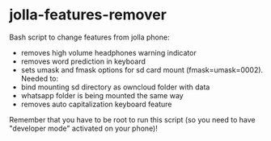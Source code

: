 # jolla-features-remover
Bash script to change features from jolla phone:
- removes high volume headphones warning indicator 
- removes word prediction in keyboard
- sets umask and fmask options for sd card mount (fmask=umask=0002). Needed to:
 - bind mounting sd directory as owncloud folder with data
 - whatsapp folder is being mounted the same way
- removes auto capitalization keyboard feature 

Remember that you have to be root to run this script (so you need to have "developer mode" activated on your phone)!
